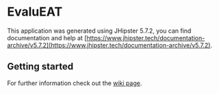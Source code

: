 # EvaluEAT

This application was generated using JHipster 5.7.2, you can find documentation and help at [https://www.jhipster.tech/documentation-archive/v5.7.2](https://www.jhipster.tech/documentation-archive/v5.7.2).

## Getting started

For further information check out the [wiki page](https://github.com/EvaluEAT/EvaluEAT/wiki).

